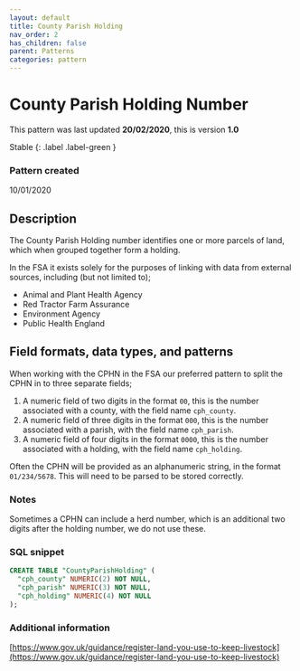 ```yaml
---
layout: default
title: County Parish Holding
nav_order: 2
has_children: false
parent: Patterns
categories: pattern
---
```


# County Parish Holding Number

This pattern was last updated **20/02/2020**, this is version **1.0**

Stable
{: .label .label-green }

### Pattern created

10/01/2020

## Description
The County Parish Holding number identifies one or more parcels of land, which when grouped together form a holding.

In the FSA it exists solely for the purposes of linking with data from external sources, including (but not limited to);
-   Animal and Plant Health Agency
-   Red Tractor Farm Assurance
-   Environment Agency
-   Public Health England

## Field formats, data types, and patterns
When working with the CPHN in the FSA our preferred pattern to split the CPHN in to three separate fields;
1. A numeric field of two digits in the format `00`, this is the number associated with a county, with the field name `cph_county`.
2. A numeric field of three digits in the format `000`, this is the number associated with a parish, with the field name `cph_parish`.
3. A numeric field of four digits in the format `0000`, this is the number associated with a holding, with the field name `cph_holding`.

Often the CPHN will be provided as an alphanumeric string, in the format `01/234/5678`. This will need to be parsed to be stored correctly.

### Notes
Sometimes a CPHN can include a herd number, which is an additional two digits after the holding number, we do not use these.

### SQL snippet
```sql
CREATE TABLE "CountyParishHolding" (
  "cph_county" NUMERIC(2) NOT NULL,
  "cph_parish" NUMERIC(3) NOT NULL,
  "cph_holding" NUMERIC(4) NOT NULL
);
```

### Additional information
[https://www.gov.uk/guidance/register-land-you-use-to-keep-livestock](https://www.gov.uk/guidance/register-land-you-use-to-keep-livestock)
